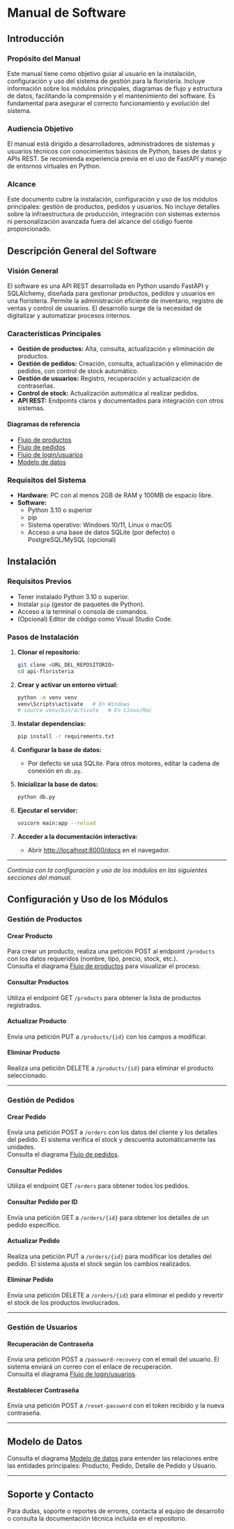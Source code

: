# Manual de Software

## Introducción

### Propósito del Manual
Este manual tiene como objetivo guiar al usuario en la instalación, configuración y uso del sistema de gestión para la floristería. Incluye información sobre los módulos principales, diagramas de flujo y estructura de datos, facilitando la comprensión y el mantenimiento del software. Es fundamental para asegurar el correcto funcionamiento y evolución del sistema.

### Audiencia Objetivo
El manual está dirigido a desarrolladores, administradores de sistemas y usuarios técnicos con conocimientos básicos de Python, bases de datos y APIs REST. Se recomienda experiencia previa en el uso de FastAPI y manejo de entornos virtuales en Python.

### Alcance
Este documento cubre la instalación, configuración y uso de los módulos principales: gestión de productos, pedidos y usuarios. No incluye detalles sobre la infraestructura de producción, integración con sistemas externos ni personalización avanzada fuera del alcance del código fuente proporcionado.

## Descripción General del Software

### Visión General
El software es una API REST desarrollada en Python usando FastAPI y SQLAlchemy, diseñada para gestionar productos, pedidos y usuarios en una floristería. Permite la administración eficiente de inventario, registro de ventas y control de usuarios. El desarrollo surge de la necesidad de digitalizar y automatizar procesos internos.

### Características Principales
- **Gestión de productos:** Alta, consulta, actualización y eliminación de productos.
- **Gestión de pedidos:** Creación, consulta, actualización y eliminación de pedidos, con control de stock automático.
- **Gestión de usuarios:** Registro, recuperación y actualización de contraseñas.
- **Control de stock:** Actualización automática al realizar pedidos.
- **API REST:** Endpoints claros y documentados para integración con otros sistemas.

#### Diagramas de referencia
- [Flujo de productos](./puml/products.puml)
- [Flujo de pedidos](./puml/orders.puml)
- [Flujo de login/usuarios](./puml/login.puml)
- [Modelo de datos](./puml/db.puml)

### Requisitos del Sistema
- **Hardware:** PC con al menos 2GB de RAM y 100MB de espacio libre.
- **Software:**  
  - Python 3.10 o superior  
  - pip  
  - Sistema operativo: Windows 10/11, Linux o macOS  
  - Acceso a una base de datos SQLite (por defecto) o PostgreSQL/MySQL (opcional)

## Instalación

### Requisitos Previos
- Tener instalado Python 3.10 o superior.
- Instalar `pip` (gestor de paquetes de Python).
- Acceso a la terminal o consola de comandos.
- (Opcional) Editor de código como Visual Studio Code.

### Pasos de Instalación

1. **Clonar el repositorio:**
   ```sh
   git clone <URL_DEL_REPOSITORIO>
   cd api-floristeria
   ```

2. **Crear y activar un entorno virtual:**
   ```sh
   python -m venv venv
   venv\Scripts\activate   # En Windows
   # source venv/bin/activate   # En Linux/Mac
   ```

3. **Instalar dependencias:**
   ```sh
   pip install -r requirements.txt
   ```

4. **Configurar la base de datos:**
   - Por defecto se usa SQLite. Para otros motores, editar la cadena de conexión en `db.py`.

5. **Inicializar la base de datos:**
   ```sh
   python db.py
   ```

6. **Ejecutar el servidor:**
   ```sh
   uvicorn main:app --reload
   ```

7. **Acceder a la documentación interactiva:**
   - Abrir [http://localhost:8000/docs](http://localhost:8000/docs) en el navegador.

---

*Continúa con la configuración y uso de los módulos en las siguientes secciones del manual.*

## Configuración y Uso de los Módulos

### Gestión de Productos

#### Crear Producto
Para crear un producto, realiza una petición POST al endpoint `/products` con los datos requeridos (nombre, tipo, precio, stock, etc.).  
Consulta el diagrama [Flujo de productos](./puml/products.puml) para visualizar el proceso.

#### Consultar Productos
Utiliza el endpoint GET `/products` para obtener la lista de productos registrados.

#### Actualizar Producto
Envía una petición PUT a `/products/{id}` con los campos a modificar.

#### Eliminar Producto
Realiza una petición DELETE a `/products/{id}` para eliminar el producto seleccionado.

---

### Gestión de Pedidos

#### Crear Pedido
Envía una petición POST a `/orders` con los datos del cliente y los detalles del pedido. El sistema verifica el stock y descuenta automáticamente las unidades.  
Consulta el diagrama [Flujo de pedidos](./puml/orders.puml).

#### Consultar Pedidos
Utiliza el endpoint GET `/orders` para obtener todos los pedidos.

#### Consultar Pedido por ID
Envía una petición GET a `/orders/{id}` para obtener los detalles de un pedido específico.

#### Actualizar Pedido
Realiza una petición PUT a `/orders/{id}` para modificar los detalles del pedido. El sistema ajusta el stock según los cambios realizados.

#### Eliminar Pedido
Envía una petición DELETE a `/orders/{id}` para eliminar el pedido y revertir el stock de los productos involucrados.

---

### Gestión de Usuarios

#### Recuperación de Contraseña
Envía una petición POST a `/password-recovery` con el email del usuario. El sistema enviará un correo con el enlace de recuperación.  
Consulta el diagrama [Flujo de login/usuarios](./puml/login.puml).

#### Restablecer Contraseña
Envía una petición POST a `/reset-password` con el token recibido y la nueva contraseña.

---

## Modelo de Datos

Consulta el diagrama [Modelo de datos](./puml/db.puml) para entender las relaciones entre las entidades principales: Producto, Pedido, Detalle de Pedido y Usuario.

---

## Soporte y Contacto

Para dudas, soporte o reportes de errores, contacta al equipo de desarrollo o consulta la documentación técnica incluida en el repositorio.